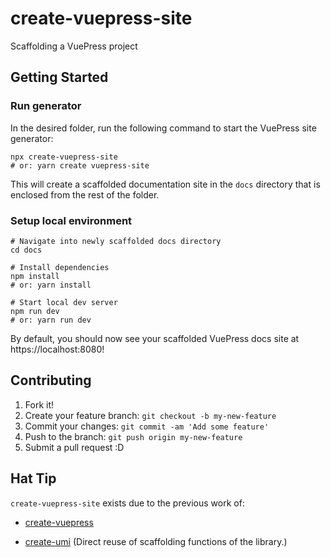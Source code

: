 # create-vuepress-site

Scaffolding a VuePress project

## Getting Started

### Run generator

In the desired folder, run the following command to start the VuePress site generator:

```shell
npx create-vuepress-site
# or: yarn create vuepress-site
```

This will create a scaffolded documentation site in the `docs` directory that is enclosed from the rest of the folder.

### Setup local environment

```shell
# Navigate into newly scaffolded docs directory
cd docs

# Install dependencies
npm install
# or: yarn install

# Start local dev server
npm run dev
# or: yarn run dev
```

By default, you should now see your scaffolded VuePress docs site at https://localhost:8080!

## Contributing

1. Fork it!
2. Create your feature branch: `git checkout -b my-new-feature`
3. Commit your changes: `git commit -am 'Add some feature'`
4. Push to the branch: `git push origin my-new-feature`
5. Submit a pull request :D

## Hat Tip

`create-vuepress-site` exists due to the previous work of:

- [create-vuepress](https://github.com/vuepressjs/create-vuepress)

- [create-umi](https://github.com/umijs/create-umi) (Direct reuse of scaffolding functions of the library.)
